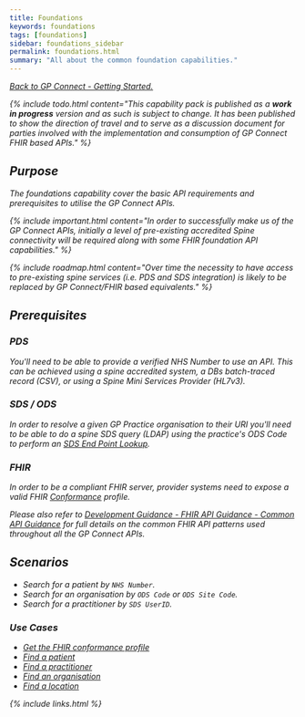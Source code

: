 ```yaml
---
title: Foundations
keywords: foundations
tags: [foundations]
sidebar: foundations_sidebar
permalink: foundations.html
summary: "All about the common foundation capabilities."
---
```


[<i class="fa fa-arrow-left" aria-hidden="true"/> Back to GP Connect - Getting Started.](index.html)

{% include todo.html content="This capability pack is published as a **work in progress** version and as such is subject to change. It has been published to show the direction of travel and to serve as a discussion document for parties involved with the implementation and consumption of GP Connect FHIR based APIs." %}

## Purpose ##

The foundations capability cover the basic API requirements and prerequisites to utilise the GP Connect APIs.

{% include important.html content="In order to successfully make us of the GP Connect APIs, initially a level of pre-existing accredited Spine connectivity will be required along with some FHIR foundation API capabilities." %}

{% include roadmap.html content="Over time the necessity to have access to pre-existing spine services (i.e. PDS and SDS integration) is likely to be replaced by GP Connect/FHIR based equivalents." %}

## Prerequisites ##

### PDS ###

You'll need to be able to provide a verified NHS Number to use an API. This can be achieved using a spine accredited system, a DBs batch-traced record (CSV), or using a Spine Mini Services Provider (HL7v3).

### SDS / ODS ###

In order to resolve a given GP Practice organisation to their URI you'll need to be able to do a spine SDS query (LDAP) using the practice's ODS Code to perform an [SDS End Point Lookup](integration_spine_directory_service.html).

### FHIR ###

In order to be a compliant FHIR server, provider systems need to expose a valid FHIR [Conformance](https://www.hl7.org/fhir/DSTU2/conformance.html) profile.

Please also refer to [Development Guidance - FHIR API Guidance - Common API Guidance](development_fhir_api_guidance.html) for full details on the common FHIR API patterns used throughout all the GP Connect APIs.

## Scenarios ##

- Search for a patient by `NHS Number`.
- Search for an organisation by `ODS Code` or `ODS Site Code`.
- Search for a practitioner by `SDS UserID`.

### Use Cases ###

- [Get the FHIR conformance profile](foundations_use_case_get_the_fhir_conformance_profile.html)
- [Find a patient](foundations_use_case_find_a_patient.html)
- [Find a practitioner](foundations_use_case_find_a_pracitioner.html)
- [Find an organisation](foundations_use_case_find_an_organisation.html)
- [Find a location](foundations_use_case_find_a_location.html)

{% include links.html %}